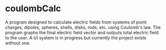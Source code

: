 # coulombCalc
A program designed to calculate electric fields from systems of point charges, dipoles, spheres, shells, disks, rods, etc. using Coulomb's law.  The program graphs the
final electric field vector and outputs total electric field to the user.  A UI system is in progress but currently the project exists without one.  

